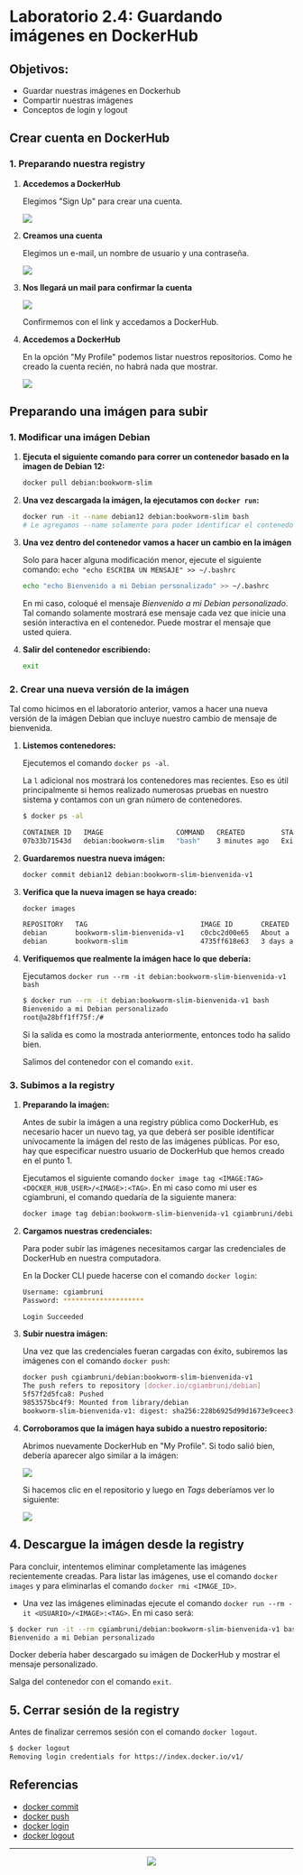 # Laboratorio 2.4: Guardando imágenes en DockerHub

## Objetivos:
- Guardar nuestras imágenes en Dockerhub
- Compartir nuestras imágenes
- Conceptos de login y logout

##  Crear cuenta en DockerHub

### 1. Preparando nuestra registry

1. **Accedemos a DockerHub**

    Elegimos "Sign Up" para crear una cuenta.

    ![](https://docker.idepba.com.ar/img/labs/lab2/lab6.png)

2. **Creamos una cuenta**

    Elegimos un e-mail, un nombre de usuario y una contraseña.

    ![](https://docker.idepba.com.ar/img/labs/lab2/lab7.png)

3. **Nos llegará un mail para confirmar la cuenta**

    ![](https://docker.idepba.com.ar/img/labs/lab2/lab8.png)

    Confirmemos con el link y accedamos a DockerHub.

4. **Accedemos a DockerHub**

    En la opción "My Profile" podemos listar nuestros repositorios. Como he creado la cuenta recién, no habrá nada que mostrar.

    ![](https://docker.idepba.com.ar/img/labs/lab2/lab9.png)



## Preparando una imágen para subir

### 1. Modificar una imágen Debian

1. **Ejecuta el siguiente comando para correr un contenedor basado en la imagen de Debian 12:**

    ```bash
    docker pull debian:bookworm-slim
    ```

2. **Una vez descargada la imágen, la ejecutamos con `docker run`:**

    ```bash
    docker run -it --name debian12 debian:bookworm-slim bash
    # Le agregamos --name solamente para poder identificar el contenedor
    ```

3. **Una vez dentro del contenedor vamos a hacer un cambio en la imágen**

    Solo para hacer alguna modificación menor, ejecute el siguiente comando: `echo "echo ESCRIBA UN MENSAJE" >> ~/.bashrc`

    ```bash
    echo "echo Bienvenido a mi Debian personalizado" >> ~/.bashrc
    ```

    En mi caso, coloqué el mensaje _Bienvenido a mi Debian personalizado_. Tal comando solamente mostrará ese mensaje cada vez que inicie una sesión interactiva en el contenedor. Puede mostrar el mensaje que usted quiera.

4. **Salir del contenedor escribiendo:**

    ```bash
    exit
    ```

### 2. Crear una nueva versión de la imágen

Tal como hicimos en el laboratorio anterior, vamos a hacer una nueva versión de la imágen Debian que incluye nuestro cambio de mensaje de bienvenida.

1. **Listemos contenedores:**
    
    Ejecutemos el comando `docker ps -al`.

    La `l` adicional nos mostrará los contenedores mas recientes. Eso es útil principalmente si hemos realizado numerosas pruebas en nuestro sistema y contamos con un gran número de contenedores.

    ```bash
    $ docker ps -al

    CONTAINER ID   IMAGE                  COMMAND   CREATED         STATUS                          PORTS     NAMES
    07b33b71543d   debian:bookworm-slim   "bash"    3 minutes ago   Exited (0) About a minute ago             debian12

    ```

2. **Guardaremos nuestra nueva imágen:**

    ```bash
    docker commit debian12 debian:bookworm-slim-bienvenida-v1
    ```

3. **Verifica que la nueva imagen se haya creado:**

    ```bash
    docker images

    REPOSITORY   TAG                            IMAGE ID       CREATED              SIZE
    debian       bookworm-slim-bienvenida-v1    c0cbc2d00e65   About a minute ago   74.8MB
    debian       bookworm-slim                  4735ff618e63   3 days ago           74.8MB
    ```

4. **Verifiquemos que realmente la imágen hace lo que debería:**
    
    Ejecutamos `docker run --rm -it debian:bookworm-slim-bienvenida-v1 bash`

    ```bash
    $ docker run --rm -it debian:bookworm-slim-bienvenida-v1 bash
    Bienvenido a mi Debian personalizado
    root@a28bff1ff75f:/# 
    ```

    Si la salida es como la mostrada anteriormente, entonces todo ha salido bien.

    Salimos del contenedor con el comando `exit`.



### 3. Subimos a la registry

1. **Preparando la imaǵen:**

    Antes de subir la imágen a una registry pública como DockerHub, es necesario hacer un nuevo tag, ya que deberá ser posible identificar unívocamente la imágen del resto de las imágenes públicas. Por eso, hay que especificar nuestro usuario de DockerHub que hemos creado en el punto 1.

    Ejecutamos el siguiente comando `docker image tag <IMAGE:TAG> <DOCKER_HUB_USER>/<IMAGE>:<TAG>`. En mi caso como mi user es cgiambruni, el comando quedaría de la siguiente manera:

    ```bash
    docker image tag debian:bookworm-slim-bienvenida-v1 cgiambruni/debian:bookworm-slim-bienvenida-v1
    ```

2. **Cargamos nuestras credenciales:**

    Para poder subir las imágenes necesitamos cargar las credenciales de DockerHub en nuestra computadora.

    En la Docker CLI puede hacerse con el comando `docker login`:

    ```bash
    Username: cgiambruni
    Password: ********************

    Login Succeeded
    ```

3. **Subir nuestra imágen:**

    Una vez que las credenciales fueran cargadas con éxito, subiremos las imágenes con el comando `docker push`:

    ```bash
    docker push cgiambruni/debian:bookworm-slim-bienvenida-v1 
    The push refers to repository [docker.io/cgiambruni/debian]
    5f57f2d5fca8: Pushed 
    9853575bc4f9: Mounted from library/debian 
    bookworm-slim-bienvenida-v1: digest: sha256:228b6925d99d1673e9ceec3ff6763152d105ba2a6a26eae233a2c324f4e59f9f size: 736

    ```

4. **Corroboramos que la imágen haya subido a nuestro repositorio:**

    Abrimos nuevamente DockerHub en "My Profile". Si todo salió bien, debería aparecer algo similar a la imágen:

    ![](https://docker.idepba.com.ar/img/labs/lab2/lab10.png)

    Si hacemos clic en el repositorio y luego en _Tags_ deberíamos ver lo siguiente:

    ![](https://docker.idepba.com.ar/img/labs/lab2/lab11.png)



## 4. Descargue la imágen desde la registry

Para concluir, intentemos eliminar completamente las imágenes recientemente creadas. Para listar las imágenes, use el comando `docker images` y para eliminarlas el comando `docker rmi <IMAGE_ID>`.


- Una vez las imágenes eliminadas ejecute el comando `docker run --rm -it <USUARIO>/<IMAGE>:<TAG>`. En mi caso será:

```bash
$ docker run -it --rm cgiambruni/debian:bookworm-slim-bienvenida-v1 bash
Bienvenido a mi Debian personalizado
```

Docker debería haber descargado su imágen de DockerHub y mostrar el mensaje personalizado.

Salga del contenedor con el comando `exit`.
    
## 5. Cerrar sesión de la registry

Antes de finalizar cerremos sesión con el comando `docker logout`.

```bash
$ docker logout
Removing login credentials for https://index.docker.io/v1/

```

## Referencias

- <a href="https://docs.docker.com/reference/cli/docker/container/commit/" target="_blank">docker commit</a>
- <a href="https://docs.docker.com/reference/cli/docker/image/push/" target="_blank">docker push</a>
- <a href="https://docs.docker.com/reference/cli/docker/login/" target="_blank">docker login</a>
- <a href="https://docs.docker.com/reference/cli/docker/logout/" target="_blank">docker logout</a>


------------

<p align="center">
  <img src="https://docker.idepba.com.ar/img/logos/logos.footer.gray.webp">
</p>